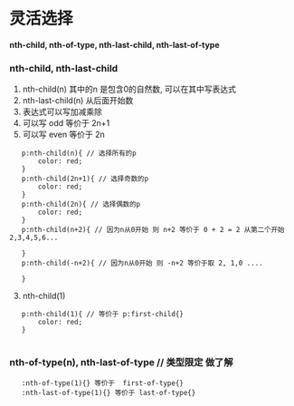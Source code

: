 # 灵活选择
#### nth-child, nth-of-type, nth-last-child, nth-last-of-type
### nth-child, nth-last-child
1. nth-child(n) 其中的n 是包含0的自然数, 可以在其中写表达式
2. nth-last-child(n) 从后面开始数
2. 表达式可以写加减乘除
3. 可以写 odd 等价于 2n+1
4. 可以写 even 等价于 2n
````
   p:nth-child(n){ // 选择所有的p
       color: red;
   } 
   p:nth-child(2n+1){ // 选择奇数的p
       color: red;
   }
   p:nth-child(2n){ // 选择偶数的p
       color: red;
   }
   p:nth-child(n+2){ // 因为n从0开始 则 n+2 等价于 0 + 2 = 2 从第二个开始 2,3,4,5,6... 
       
   }
   p:nth-child(-n+2){ // 因为n从0开始 则 -n+2 等价于取 2, 1,0 .... 
       
   }
````
3. nth-child(1)
````
   p:nth-child(1){ // 等价于 p:first-child{}
       color: red;
   }
 
````
### nth-of-type(n), nth-last-of-type // 类型限定 做了解
````
   :nth-of-type(1){} 等价于  first-of-type{}
   :nth-last-of-type(1){} 等价于 last-of-type{}
````
